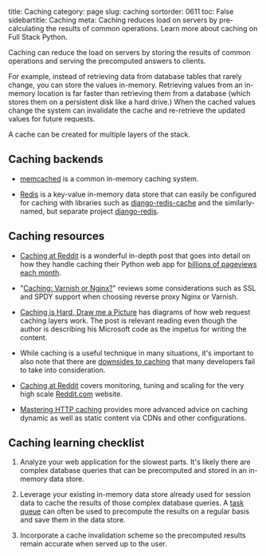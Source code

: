 title: Caching
category: page
slug: caching
sortorder: 0611
toc: False
sidebartitle: Caching
meta: Caching reduces load on servers by pre-calculating the results of common operations. Learn more about caching on Full Stack Python.


Caching can reduce the load on servers by storing the results of common 
operations and serving the precomputed answers to clients. 

For example, instead of retrieving data from database tables that rarely 
change, you can store the values in-memory. Retrieving values from an 
in-memory location is far faster than retrieving them from a database (which
stores them on a persistent disk like a hard drive.) When the cached values 
change the system can invalidate the cache and re-retrieve the updated values
for future requests.

A cache can be created for multiple layers of the stack. 


## Caching backends
* [memcached](http://memcached.org/) is a common in-memory caching system.

* [Redis](http://redis.io/) is a key-value in-memory data store that can
  easily be configured for caching with libraries such as 
  [django-redis-cache](https://github.com/sebleier/django-redis-cache)
  and the similarly-named, but separate project 
  [django-redis](https://github.com/niwinz/django-redis).


## Caching resources
* [Caching at Reddit](https://redditblog.com/2017/01/17/caching-at-reddit/)
  is a wonderful in-depth post that goes into detail on how they handle
  caching their Python web app for 
  [billions of pageviews each month](http://expandedramblings.com/index.php/reddit-stats/).

* "[Caching: Varnish or Nginx?](https://bjornjohansen.no/caching-varnish-or-nginx)"
  reviews some considerations such as SSL and SPDY support when choosing
  reverse proxy Nginx or Varnish.

* [Caching is Hard, Draw me a Picture](http://bizcoder.com/caching-is-hard-draw-me-a-picture)
  has diagrams of how web request caching layers work. The post is relevant
  reading even though the author is describing his Microsoft code as the 
  impetus for writing the content.

* While caching is a useful technique in many situations, it's important
  to also note that there are 
  [downsides to caching](https://msol.io/blog/tech/2015/09/05/youre-probably-wrong-about-caching/)
  that many developers fail to take into consideration.

* [Caching at Reddit](https://redditblog.com/2017/1/17/caching-at-reddit/)
  covers monitoring, tuning and scaling for the very high scale 
  [Reddit.com](https://www.reddit.com/) website.

* [Mastering HTTP caching](https://blog.fortrabbit.com/mastering-http-caching)
  provides more advanced advice on caching dynamic as well as static 
  content via CDNs and other configurations.



## Caching learning checklist
1. Analyze your web application for the slowest parts. It's likely there are
   complex database queries that can be precomputed and stored in an in-memory
   data store.

1. Leverage your existing in-memory data store already used for session data
   to cache the results of those complex database queries. A 
   [task queue](/task-queues.html) can often be used to precompute the results 
   on a regular basis and save them in the data store.

1. Incorporate a cache invalidation scheme so the precomputed results remain 
   accurate when served up to the user.

